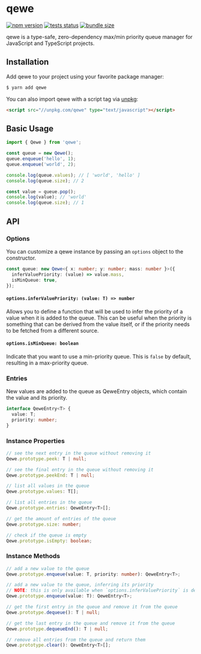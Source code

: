 # qewe

[![npm version](https://badge.fury.io/js/qewe.svg)](https://npmjs.com/package/qewe) [![tests status](https://github.com/jgmcelwain/qewe/actions/workflows/tests.yml/badge.svg)](https://github.com/jgmcelwain/qewe/actions/workflows/tests.yml) [![bundle size](https://img.shields.io/bundlephobia/min/qewe)](https://bundlephobia.com/package/qewe)

qewe is a type-safe, zero-dependency max/min priority queue manager for JavaScript and TypeScript projects.

## Installation

Add qewe to your project using your favorite package manager:

```bash
$ yarn add qewe
```

You can also import qewe with a script tag via [unpkg](https://unpkg.com):

```html
<script src="//unpkg.com/qewe" type="text/javascript"></script>
```

## Basic Usage

```ts
import { Qewe } from 'qewe';

const queue = new Qewe();
queue.enqueue('hello', 1);
queue.enqueue('world', 2);

console.log(queue.values); // [ 'world', 'hello' ]
console.log(queue.size); // 2

const value = queue.pop();
console.log(value); // 'world'
console.log(queue.size); // 1
```

## API

### Options

You can customize a qewe instance by passing an `options` object to the constructor.

```ts
const queue: new Qewe<{ x: number; y: number; mass: number }>({
  inferValuePriority: (value) => value.mass,
  isMinQueue: true,
});
```

#### `options.inferValuePriority: (value: T) => number`

Allows you to define a function that will be used to infer the priority of a value when it is added to the queue. This can be useful when the priority is something that can be derived from the value itself, or if the priority needs to be fetched from a different source.

#### `options.isMinQueue: boolean`

Indicate that you want to use a min-priority queue. This is `false` by default, resulting in a max-priority queue.

### Entries

New values are added to the queue as QeweEntry objects, which contain the value and its priority.

```ts
interface QeweEntry<T> {
  value: T;
  priority: number;
}
```

### Instance Properties

```ts
// see the next entry in the queue without removing it
Qewe.prototype.peek: T | null;

// see the final entry in the queue without removing it
Qewe.prototype.peekEnd: T | null;

// list all values in the queue
Qewe.prototype.values: T[];

// list all entries in the queue
Qewe.prototype.entries: QeweEntry<T>[];

// get the amount of entries of the queue
Qewe.prototype.size: number;

// check if the queue is empty
Qewe.prototype.isEmpty: boolean;
```

### Instance Methods

```ts
// add a new value to the queue
Qewe.prototype.enqueue(value: T, priority: number): QeweEntry<T>;

// add a new value to the queue, inferring its priority
// NOTE: this is only available when `options.inferValuePriority` is defined
Qewe.prototype.enqueue(value: T): QeweEntry<T>;

// get the first entry in the queue and remove it from the queue
Qewe.prototype.dequeue(): T | null;

// get the last entry in the queue and remove it from the queue
Qewe.prototype.dequeueEnd(): T | null;

// remove all entries from the queue and return them
Qewe.prototype.clear(): QeweEntry<T>[];
```
